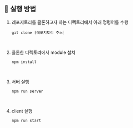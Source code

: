 ## :runner: 실행 방법

1. 레포지토리를 클론하고자 하는 디렉토리에서 아래 명령어를 수행

   ```
   git clone [레포지토리 주소]
   ```

<br>

2. 클론한 디렉토리에서 module 설치

   ```
   npm install
   ```

<br>

3. 서버 실행

   ```
   npm run server
   ```

<br>

4. client 실행

   ```
   npm run start
   ```
